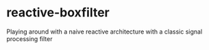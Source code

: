 # reactive-boxfilter
Playing around with a naive reactive architecture with a classic signal processing filter
